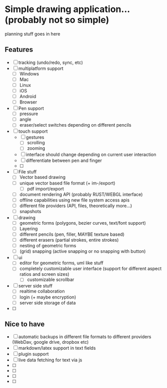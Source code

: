 # Simple drawing application... (probably not so simple)

planning stuff goes in here

## Features

- [ ] tracking (undo/redo, sync, etc)
- [ ] multiplatform support
  - [ ] Windows
  - [ ] Mac
  - [ ] Linux
  - [ ] iOS
  - [ ] Android
  - [ ] Browser
- [ ] Pen support
  - [ ] pressure
  - [ ] angle
  - [ ] eraser/select switches depending on different pencils
- [ ] touch support
  - [ ] gestures
    - [ ] scrolling
    - [ ] zooming
  - [ ] interface should change depending on current user interaction
  - [ ] differentiate between pen and finger
  - [ ]
- [ ] File stuff
  - [ ] Vector based drawing
  - [ ] unique vector based file format (+ im-/export)
    - [ ] pdf import/export
  - [ ] document rendering API (probably RUST/WEBGL interface)
  - [ ] offline capabilities using new file system access apis
  - [ ] different file providers (API, files, theoretically more...)
  - [ ] snapshots
- [ ] drawing
  - [ ] geometric forms (polygons, bezier curves, text/font support)
  - [ ] Layering
  - [ ] different pencils (pen, filler, MAYBE texture based)
  - [ ] different erasers (partial strokes, entire strokes)
  - [ ] nesting of geometric forms
  - [ ] (grid) snapping (active snapping or no snapping with button)
- [ ] ui
  - [ ] editor for geometric forms, uml like stuff
  - [ ] completely customizable user interface (support for different aspect ratios and screen sizes)
    - [ ] customizable scrollbar
- [ ] server side stuff
  - [ ] realtime collaboration
  - [ ] login (+ maybe encryption)
  - [ ] server side storage of data
- [ ]

## Nice to have

- [ ] automatic backups in different file formats to different providers (WebDav, google drive, dropbox etc)
- [ ] markdown/latex support in text fields
- [ ] plugin support
- [ ] live data fetching for text via js
- [ ]
- [ ]
- [ ]
- [ ]
